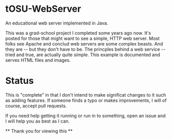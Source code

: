 # tOSU-WebServer
An educational web server implemented in Java.

This was a grad-school project I completed some years ago now. It's posted for those that might want to see a simple, HTTP web server. Most folks see Apache and conclud web servers are some complex beasts. And they are -- but they don't have to be. The princples behind a web service --tried and true, are actually quite simple. This example is documented and serves HTML files and images. 

# Status
This is "complete" in that I don't intend to make significat changes to it such as adding features. If someone finds a typo or makes improvements, I will of course, accept pull requests.

If you need help getting it running or run in to something, open an issue and I will help you as best as I can. 

** Thank you for viewing this **
